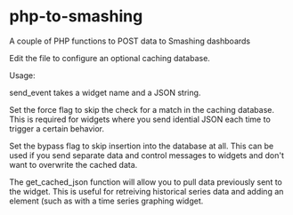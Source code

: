 # php-to-smashing
A couple of PHP functions to POST data to Smashing dashboards

Edit the file to configure an optional caching database.

Usage:

send_event takes a widget name and a JSON string.  

Set the force flag to skip the check for a match in the caching database.  This is required for widgets where you send idential JSON each time to trigger a certain behavior.

Set the bypass flag to skip insertion into the database at all.  This can be used if you send separate data and control messages to widgets and don't want to overwrite the cached data.

The get_cached_json function will allow you to pull data previously sent to the widget.  This is useful for retreiving historical series data and adding an element (such as with a time series graphing widget.

